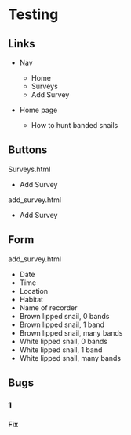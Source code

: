 # Testing
## Links
- Nav
    - Home
    - Surveys
    - Add Survey

- Home page
    - How to hunt banded snails

## Buttons
Surveys.html
- Add Survey

add_survey.html
- Add Survey

## Form
add_survey.html
- Date
- Time
- Location
- Habitat
- Name of recorder
- Brown lipped snail, 0 bands
- Brown lipped snail, 1 band
- Brown lipped snail, many bands
- White lipped snail, 0 bands
- White lipped snail, 1 band
- White lipped snail, many bands

## Bugs
### 1

#### Fix
